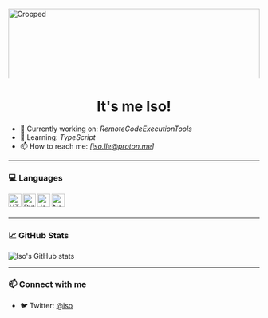 <div class="crop-container">
  <img src="https://i.pinimg.com/1200x/93/8a/7c/938a7c3b15150abeeb886152541a75c7.jpg" alt="Cropped">
</div>

<style>
.crop-container {
  width: 100%; 
  height: 200px;  
  overflow: hidden; 
  position: relative;
}

.crop-container img {
  position: absolute;
  top: 80%;
  left: 0;
  width: 100%;
  height: auto;
  transform: translateY(-50%);
}
</style>
<h1 align="center">It's me Iso!</h1>

- 🔭 Currently working on: *RemoteCodeExecutionTools*  
- 🌱 Learning: *TypeScript*   
- 📫 How to reach me: *[iso.lle@proton.me]*  

---

### 💻 Languages

<img align="left" alt="HTML5" width="26px" src="https://cdn.jsdelivr.net/gh/devicons/devicon/icons/html5/html5-original.svg" />
<img align="left" alt="Python" width="26px" src="https://cdn.jsdelivr.net/gh/devicons/devicon/icons/python/python-original.svg" />
<img align="left" alt="JavaScript" width="26px" src="https://cdn.jsdelivr.net/gh/devicons/devicon/icons/javascript/javascript-original.svg" />
<img align="left" alt="Nodejs" width="26px" src="https://raw.githubusercontent.com/devicons/devicon/refs/tags/v2.16.0/icons/nodejs/nodejs-original.svg" />
<br/><br/>

---

### 📈 GitHub Stats

![Iso's GitHub stats](https://github-readme-stats.vercel.app/api?username=your-github-username&show_icons=true&theme=radical)

---

### 📫 Connect with me

- 🐦 Twitter: [@iso](https://twitter.com/your_twitter)  
